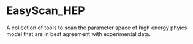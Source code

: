 # EasyScan_HEP
A collection of tools to scan the parameter space of high energy phyics model that are in best agreement with experimental data.
